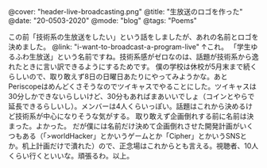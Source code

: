 @cover: "header-live-broadcasting.png"
@title: "生放送のロゴを作った"
@date: "20-0503-2020"
@mode: "blog"
@tags: "Poems"

この前「技術系の生放送をしたい」という話をしましたが、あれの名前とロゴを決めました。
@link: "i-want-to-broadcast-a-program-live"
↑これ。
「学生ゆるふわ生放送」という名前ですね。技術系感がゼロなのは、話題が技術系から逸れたときに言い訳できるようにするためです。
僕の学校は休校が5月末まで続くらしいので、取り敢えず8日の日曜日あたりにやってみようかな。あとPeriscopeはめんどくさそうなのでツイキャスでやることにした。ツイキャスは30分しかできないらしいけど、30分もあればまあいいでしょ（コインとやらで延長できるらしいし）。メンバーは4人くらいっぽい。話題はこれから決めるけど技術系が中心になりそうな気がする。
取り敢えず企画倒れする前に名前は決まった。よかった。
だが僕には名前だけ決めて企画倒れさせた開発計画がいくつもある（「>worldHacker」とかいうゲームとか「Cipher」とかいうSNSとか。机上計画だけで潰れた）ので、正念場はこれからとも言える。視聴者、10人くらい行くといいな。頑張るわ。以上。